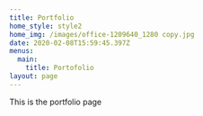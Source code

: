 ```yaml
---
title: Portfolio
home_style: style2
home_img: /images/office-1209640_1280 copy.jpg
date: 2020-02-08T15:59:45.397Z
menus:
  main:
    title: Portofolio
layout: page
---
```

This is the portfolio page
